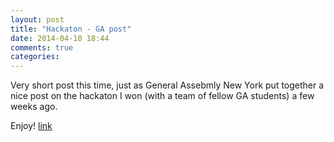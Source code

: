 ```yaml
---
layout: post
title: "Hackaton - GA post"
date: 2014-04-10 18:44
comments: true
categories: 
---
```

Very short post this time, just as General Assebmly New York put together a nice post on the hackaton I won (with a team of fellow GA students) a few weeks ago.

Enjoy! [link][website]

[website]:http://blog.generalassemb.ly/innovatenyp-ga-alumni-hack-best-online-patient-care-experience/
 